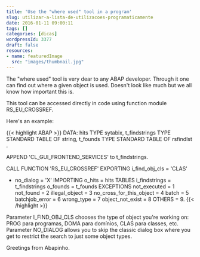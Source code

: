 ```yaml
---
title: 'Use the "where used" tool in a program'
slug: utilizar-a-lista-de-utilizacoes-programaticamente
date: 2016-01-11 09:00:11
tags: []
categories: [dicas]
wordpressId: 3377
draft: false
resources:
- name: featuredImage
  src: "images/thumbnail.jpg"
---
```

The "where used" tool is very dear to any ABAP developer. Through it one can find out where a given object is used. Doesn't look like much but we all know how important this is.

<!--more-->

This tool can be accessed directly in code using function module RS_EU_CROSSREF.

Here's an example:


{{< highlight ABAP >}}
DATA: hits TYPE sytabix,
       t_findstrings TYPE STANDARD TABLE OF string,
       t_founds      TYPE STANDARD TABLE OF rsfindlst .

APPEND 'CL_GUI_FRONTEND_SERVICES' to t_findstrings.

CALL FUNCTION 'RS_EU_CROSSREF'
  EXPORTING
    i_find_obj_cls                     = 'CLAS'
*   no_dialog                          = 'X'
IMPORTING
   o_hits                             = hits
TABLES
   i_findstrings                      = t_findstrings
   o_founds                           = t_founds
EXCEPTIONS
   not_executed                       = 1
   not_found                          = 2
   illegal_object                     = 3
   no_cross_for_this_object           = 4
   batch                              = 5
   batchjob_error                     = 6
   wrong_type                         = 7
   object_not_exist                   = 8
   OTHERS                             = 9.
{{< /highlight >}}

Parameter I_FIND_OBJ_CLS chooses the type of object you're working on: PROG para programas, DOMA para domínios, CLAS para classes, etc.
Parameter NO_DIALOG allows you to skip the classic dialog box where you get to restrict the search to just some object types.

Greetings from Abapinho.
